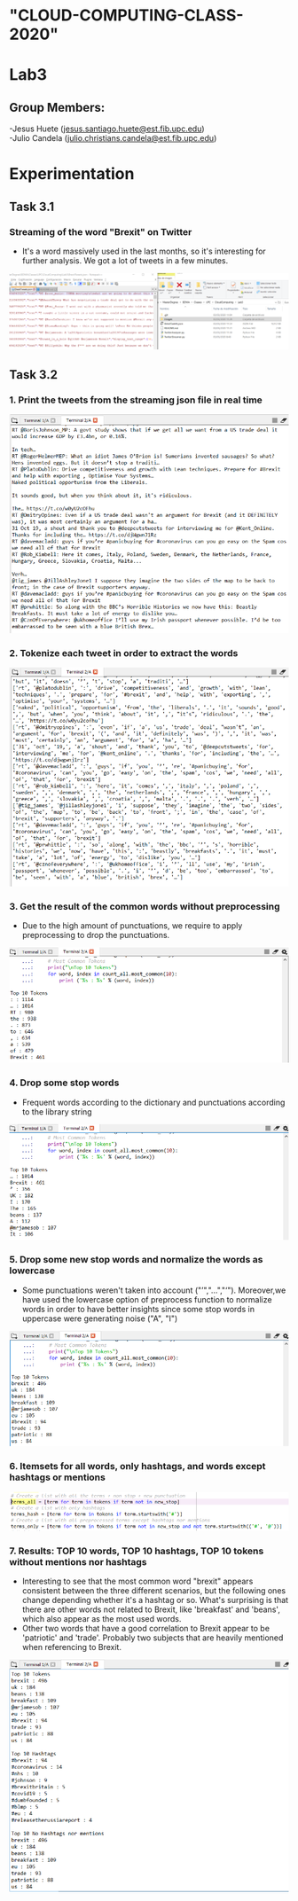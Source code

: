 # "CLOUD-COMPUTING-CLASS-2020" 
# Lab3
## Group Members:
-Jesus Huete (jesus.santiago.huete@est.fib.upc.edu)  
-Julio Candela (julio.christians.candela@est.fib.upc.edu)

# Experimentation  

## Task 3.1  
### Streaming of the word "Brexit" on Twitter 
- It's a word massively used in the last months, so it's interesting for further analysis. We got a lot of tweets in a few minutes.

![Image of EC2](Images/3.1_StreamingFile.PNG)

## Task 3.2
### 1. Print the tweets from the streaming json file in real time

![Image of EC2](Images/3.2.1_TwitterText.PNG)

### 2. Tokenize each tweet in order to extract the words

![Image of EC2](Images/3.2.2_TwitterTokens.PNG)

### 3. Get the result of the common words without preprocessing
- Due to the high amount of punctuations, we require to apply preprocessing to drop the punctuations.

![Image of EC2](Images/3.2.3_FrequentTokens.PNG)

### 4. Drop some stop words 
- Frequent words according to the dictionary and punctuations according to the library string

![Image of EC2](Images/3.2.4_FrequentTokens_nostop.PNG)

### 5. Drop some new stop words and normalize the words as lowercase
- Some punctuations weren't taken into account ("’","…","‘"). Moreover,we have used the lowercase option of preprocess function to normalize words in order to have better insights since some stop words in uppercase were generating noise ("A", "I")

![Image of EC2](Images/3.2.5_FrequentTokens_nostop_improved.PNG)

### 6. Itemsets for all words, only hashtags, and words except hashtags or mentions

![Image of EC2](Images/3.2.6_Itemsets.PNG)

### 7. Results: TOP 10 words, TOP 10 hashtags, TOP 10 tokens without mentions nor hashtags
- Interesting to see that the most common word "brexit" appears consistent between the three different scenarios, but the following ones change depending whether it's a hashtag or so. What's surprising is that there are other words not related to Brexit, like 'breakfast' and 'beans', which also appear as the most used words.
- Other two words that have a good correlation to Brexit appear to be 'patriotic' and 'trade'. Probably two subjects that are heavily mentioned when referencing to Brexit.

![Image of EC2](Images/3.2.7_Results.PNG)